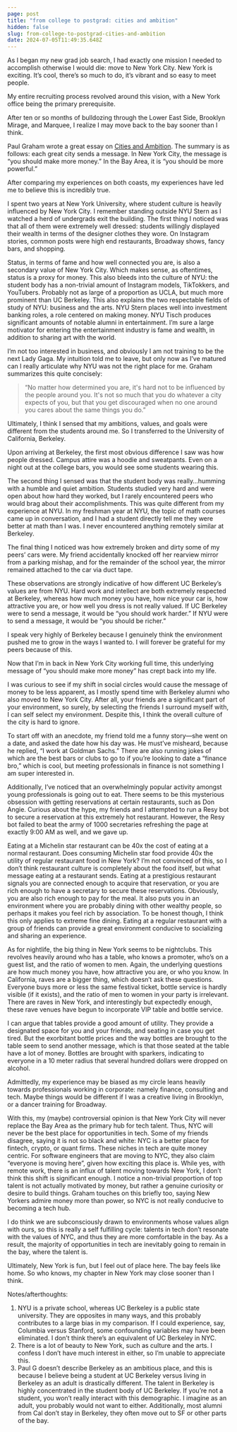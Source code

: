 ```yaml
---
page: post
title: "from college to postgrad: cities and ambition"
hidden: false
slug: from-college-to-postgrad-cities-and-ambition
date: 2024-07-05T11:49:35.648Z
---
```

As I began my new grad job search, I had exactly one mission I needed to accomplish otherwise I would die: move to New York City. New York is exciting. It’s cool, there’s so much to do, it’s vibrant and so easy to meet people.

My entire recruiting process revolved around this vision, with a New York office being the primary prerequisite.

After ten or so months of bulldozing through the Lower East Side, Brooklyn Mirage, and Marquee, I realize I may move back to the bay sooner than I think.

Paul Graham wrote a great essay on [Cities and Ambition](https://paulgraham.com/cities.html). The summary is as follows: each great city sends a message. In New York City, the message is “you should make more money.” In the Bay Area, it is “you should be more powerful.”

After comparing my experiences on both coasts, my experiences have led me to believe this is incredibly true.

I spent two years at New York University, where student culture is heavily influenced by New York City. I remember standing outside NYU Stern as I watched a herd of undergrads exit the building. The first thing I noticed was that all of them were extremely well dressed: students willingly displayed their wealth in terms of the designer clothes they wore. On Instagram stories, common posts were high end restaurants, Broadway shows, fancy bars, and shopping.

Status, in terms of fame and how well connected you are, is also a secondary value of New York City. Which makes sense, as oftentimes, status is a proxy for money. This also bleeds into the culture of NYU: the student body has a non-trivial amount of Instagram models, TikTokkers, and YouTubers. Probably not as large of a proportion as UCLA, but much more prominent than UC Berkeley. This also explains the two respectable fields of study of NYU: business and the arts. NYU Stern places well into investment banking roles, a role centered on making money. NYU Tisch produces significant amounts of notable alumni in entertainment. I’m sure a large motivator for entering the entertainment industry is fame and wealth, in addition to sharing art with the world.

I’m not too interested in business, and obviously I am not training to be the next Lady Gaga. My intuition told me to leave, but only now as I’ve matured can I really articulate why NYU was not the right place for me. Graham summarizes this quite concisely:

> “No matter how determined you are, it's hard not to be influenced by the people around you. It's not so much that you do whatever a city expects of you, but that you get discouraged when no one around you cares about the same things you do.”

Ultimately, I think I sensed that my ambitions, values, and goals were different from the students around me. So I transferred to the University of California, Berkeley.

Upon arriving at Berkeley, the first most obvious difference I saw was how people dressed. Campus attire was a hoodie and sweatpants. Even on a night out at the college bars, you would see some students wearing this.

The second thing I sensed was that the student body was really…humming with a humble and quiet ambition. Students studied very hard and were open about how hard they worked, but I rarely encountered peers who would brag about their accomplishments. This was quite different from my experience at NYU. In my freshman year at NYU, the topic of math courses came up in conversation, and I had a student directly tell me they were better at math than I was. I never encountered anything remotely similar at Berkeley.

The final thing I noticed was how extremely broken and dirty some of my peers’ cars were. My friend accidentally knocked off her rearview mirror from a parking mishap, and for the remainder of the school year, the mirror remained attached to the car via duct tape.

These observations are strongly indicative of how different UC Berkeley’s values are from NYU. Hard work and intellect are both extremely respected at Berkeley, whereas how much money you have, how nice your car is, how attractive you are, or how well you dress is not really valued. If UC Berkeley were to send a message, it would be “you should work harder.” If NYU were to send a message, it would be “you should be richer.”

I speak very highly of Berkeley because I genuinely think the environment pushed me to grow in the ways I wanted to. I will forever be grateful for my peers because of this.

Now that I’m in back in New York City working full time, this underlying message of “you should make more money” has crept back into my life.

I was curious to see if my shift in social circles would cause the message of money to be less apparent, as I mostly spend time with Berkeley alumni who also moved to New York City. After all, your friends are a significant part of your environment, so surely, by selecting the friends I surround myself with, I can self select my environment. Despite this, I think the overall culture of the city is hard to ignore.

To start off with an anecdote, my friend told me a funny story—she went on a date, and asked the date how his day was. He must’ve misheard, because he replied, “I work at Goldman Sachs.” There are also running jokes of which are the best bars or clubs to go to if you’re looking to date a “finance bro,” which is cool, but meeting professionals in finance is not something I am super interested in.

Additionally, I’ve noticed that an overwhelmingly popular activity amongst young professionals is going out to eat. There seems to be this mysterious obsession with getting reservations at certain restaurants, such as Don Angie. Curious about the hype, my friends and I attempted to run a Resy bot to secure a reservation at this extremely hot restaurant. However, the Resy bot failed to beat the army of 1000 secretaries refreshing the page at exactly 9:00 AM as well, and we gave up.

Eating at a Michelin star restaurant can be 40x the cost of eating at a normal restaurant. Does consuming Michelin star food provide 40x the utility of regular restaurant food in New York? I’m not convinced of this, so I don’t think restaurant culture is completely about the food itself, but what message eating at a restaurant sends. Eating at a prestigious restaurant signals you are connected enough to acquire that reservation, or you are rich enough to have a secretary to secure these reservations. Obviously, you are also rich enough to pay for the meal. It also puts you in an environment where you are probably dining with other wealthy people, so perhaps it makes you feel rich by association. To be honest though, I think this only applies to extreme fine dining. Eating at a regular restaurant with a group of friends can provide a great environment conducive to socializing and sharing an experience.

As for nightlife, the big thing in New York seems to be nightclubs. This revolves heavily around who has a table, who knows a promoter, who’s on a guest list, and the ratio of women to men. Again, the underlying questions are how much money you have, how attractive you are, or who you know. In California, raves are a bigger thing, which doesn’t ask these questions. Everyone buys more or less the same festival ticket, bottle service is hardly visible (if it exists), and the ratio of men to women in your party is irrelevant. There are raves in New York, and interestingly but expectedly enough, these rave venues have begun to incorporate VIP table and bottle service.

I can argue that tables provide a good amount of utility. They provide a designated space for you and your friends, and seating in case you get tired. But the exorbitant bottle prices and the way bottles are brought to the table seem to send another message, which is that those seated at the table have a lot of money. Bottles are brought with sparkers, indicating to everyone in a 10 meter radius that several hundred dollars were dropped on alcohol.

Admittedly, my experience may be biased as my circle leans heavily towards professionals working in corporate: namely finance, consulting and tech. Maybe things would be different if I was a creative living in Brooklyn, or a dancer training for Broadway.

With this, my (maybe) controversial opinion is that New York City will never replace the Bay Area as the primary hub for tech talent. Thus, NYC will never be the best place for opportunities in tech. Some of my friends disagree, saying it is not so black and white: NYC is a better place for fintech, crypto, or quant firms. These niches in tech are quite money centric. For software engineers that are moving to NYC, they also claim “everyone is moving here”, given how exciting this place is. While yes, with remote work, there is an influx of talent moving towards New York, I don’t think this shift is significant enough. I notice a non-trivial proportion of top talent is not actually motivated by money, but rather a genuine curiosity or desire to build things. Graham touches on this briefly too, saying New Yorkers admire money more than power, so NYC is not really conducive to becoming a tech hub.

I do think we are subconsciously drawn to environments whose values align with ours, so this is really a self fulfilling cycle: talents in tech don’t resonate with the values of NYC, and thus they are more comfortable in the bay. As a result, the majority of opportunities in tech are inevitably going to remain in the bay, where the talent is.

Ultimately, New York is fun, but I feel out of place here. The bay feels like home. So who knows, my chapter in New York may close sooner than I think.

Notes/afterthoughts:

1. NYU is a private school, whereas UC Berkeley is a public state university. They are opposites in many ways, and this probably contributes to a large bias in my comparison. If I could experience, say, Columbia versus Stanford, some confounding variables may have been eliminated. I don’t think there’s an equivalent of UC Berkeley in NYC.
2. There is a lot of beauty to New York, such as culture and the arts. I confess I don’t have much interest in either, so I’m unable to appreciate this.
3. Paul G doesn’t describe Berkeley as an ambitious place, and this is because I believe being a student at UC Berkeley versus living in Berkeley as an adult is drastically different. The talent in Berkeley is highly concentrated in the student body of UC Berkeley. If you’re not a student, you won’t really interact with this demographic. I imagine as an adult, you probably would not want to either. Additionally, most alumni from Cal don’t stay in Berkeley, they often move out to SF or other parts of the bay.